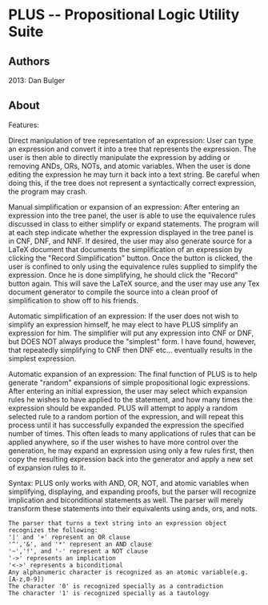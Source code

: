 # PLUS -- Propositional Logic Utility Suite
## Authors
2013:
Dan Bulger

## About
Features:

Direct manipulation of tree representation of an expression:
	User can type an expression and convert it into a tree that represents the expression.
	The user is then able to directly manipulate the expression by adding or removing ANDs, ORs, NOTs, and atomic variables.
	When the user is done editing the expression he may turn it back into a text string.  Be careful when doing this, 
	if the tree does not represent a syntactically correct expression, the program may crash.
	
Manual simplification or expansion of an expression:
	After entering an expression into the tree panel, the user is able to use the equivalence rules discussed in class to either simplify or expand
	statements.  The program will at each step indicate whether the expression displayed in the tree panel is in 
	CNF, DNF, and NNF.  If desired, the user may also generate source for a LaTeX document that documents the simplification of an expression by clicking the "Record Simplification" button.
	Once the button is clicked, the user is confined to only using the equivalence rules supplied to simplify the expression.  Once he is done simplifying,
	he should click the "Record" button again.  This will save the LaTeX source, and the user may use any Tex document generator to compile the source into a clean
	proof of simplification to show off to his friends.

Automatic simplification of an expression:
	If the user does not wish to simplify an expression himself, he may elect to have PLUS simplify an expression for him.
	The simplifier will put any expression into CNF or DNF, but DOES NOT always produce the "simplest" form.
	I have found, however, that repeatedly simplifying to CNF then DNF etc... eventually results in the simplest expression.

Automatic expansion of an expression:
	The final function of PLUS is to help generate "random" expansions of simple propositional logic expressions.
	After entering an initial expression, the user may select which expansion rules he wishes to have applied to the statement, and how many times the expression should be expanded.
	PLUS will attempt to apply a random selected rule to a random portion of the expression, and will repeat this process until it has successfully expanded the expression the specified number of times.
	This often leads to many applications of rules that can be applied anywhere, so if the user wishes to have more control over the generation, he may expand an expression using only a few rules first,
	then copy the resulting expression back into the generator and apply a new set of expansion rules to it.
	
	
	
Syntax:
	PLUS only works with AND, OR, NOT, and atomic variables when simplifying, displaying, and expanding proofs, but the parser will recognize implication and biconditional statements as well.
	The parser will merely transform these statements into their equivalents using ands, ors, and nots.
	
	The parser that turns a text string into an expression object recognizes the following:
	'|' and '+' represent an OR clause
	'^','&', and '*' represent an AND clause
	'~','!', and '-' represent a NOT clause
	'->' represents an implication
	'<->' represents a biconditional
	Any alphanumeric character is recognized as an atomic variable(e.g. [A-z,0-9])
	The character '0' is recognized specially as a contradiction
	The character '1' is recognized specially as a tautology
